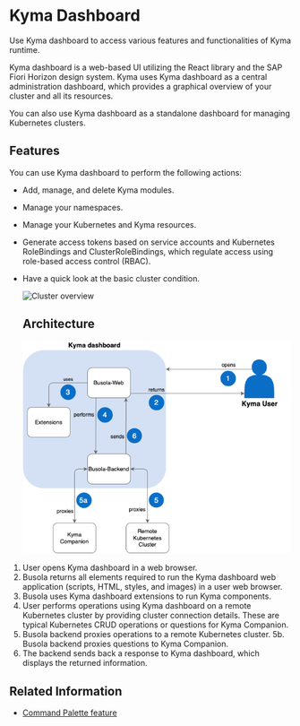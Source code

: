 # Kyma Dashboard

Use Kyma dashboard to access various features and functionalities of Kyma runtime.

Kyma dashboard is a web-based UI utilizing the React library and the SAP Fiori Horizon design system. Kyma uses Kyma dashboard as a central administration dashboard, which provides a graphical overview of your cluster and all its resources.

You can also use Kyma dashboard as a standalone dashboard for managing Kubernetes clusters.

## Features

You can use Kyma dashboard to perform the following actions:

- Add, manage, and delete Kyma modules.
- Manage your namespaces.
- Manage your Kubernetes and Kyma resources.
- Generate access tokens based on service accounts and Kubernetes RoleBindings and ClusterRoleBindings, which regulate access using role-based access control (RBAC).
- Have a quick look at the basic cluster condition.

  ![Cluster overview](assets/dashboard.png)

  ## Architecture

  ![Kyma dashboard architecture](assets/dashboard_architecture.png)

1. User opens Kyma dashboard in a web browser.
2. Busola returns all elements required to run the Kyma dashboard web application (scripts, HTML, styles, and images) in a user web browser.
3. Busola uses Kyma dashboard extensions to run Kyma components.
4. User performs operations using Kyma dashboard on a remote Kubernetes cluster by providing cluster connection details. These are typical Kubernetes CRUD operations or questions for Kyma Companion.
5. Busola backend proxies operations to a remote Kubernetes cluster.
   5b. Busola backend proxies questions to Kyma Companion.
6. The backend sends back a response to Kyma dashboard, which displays the returned information.

## Related Information

- [Command Palette feature](../user/01-20-command-palette.md)
